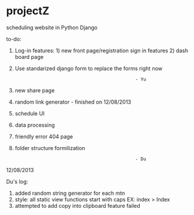projectZ
========

scheduling website in Python Django

to-do:

1. Log-in features: 1) new front page/registration sign in features
                    2) dash board page

2. Use standarized django form to replace the forms right now
          
                                                    - Yu
                                                    
3. new share page
4. random link generator
                    - finished on 12/08/2013
5. schedule UI
6. data processing
7. friendly error 404 page
8. folder structure formilization

                                                    - Du

12/08/2013

Du's log:

1. added random string generator for each mtn
2. style: all static view functions start with caps EX: index > Index
3. attempted to add copy into clipboard feature failed
